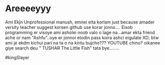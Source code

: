 # Areeeeyyy
Ami Ekjn Unprofessional manush,
emnei eita korlam just because amader versity teacher suggest korsen github use korar jonno....
Eisob programming er visoye ami asholei noob valo o lage na...amar ekta friend ache or nam "Ashfu"..oye er jonnoi etodin pass koira ashci eigulate XD;
btw ami je ekdm kichui pari na ta o na kintu bujcho??? YOUTUBE chino?
oikanee giye search deu " TUSHAR The Little Fish" 
tata bye........

#kingSlayer

